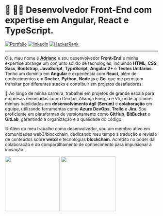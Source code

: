 # 🚀 🧑‍💻 Desenvolvedor Front-End com expertise em Angular, React e TypeScript.


[![Portfolio](https://img.shields.io/badge/Portfolio-%23000000.svg?style=for-the-badge&logo=firefox&logoColor=#FF7139)](https://dev-araujo.com.br/)
[![linkedin](https://img.shields.io/badge/LinkedIn-0077B5?style=for-the-badge&logo=linkedin&logoColor=white)](https://www.linkedin.com/in/araujocode/)
[![HackerRank](https://img.shields.io/badge/-Hackerrank⭐⭐⭐⭐-2EC866?style=for-the-badge&logo=HackerRank&logoColor=white)](https://www.hackerrank.com/araujo6_6)


---

Olá, meu nome é [**Adriano**](https://dev-araujo.com.br/) e sou desenvolvedor **Front-End** e minha expertise abrange um conjunto sólido de tecnologias, incluindo **HTML**, **CSS**, **Sass**, **Bootstrap**, **JavaScript**, **TypeScript**, **Angular 2+** e **Testes Unitários**. Tenho um domínio em **Angular** e experiência com **React**, além de conhecimentos em **Docker**, **Python**, **Node.js** e **Go**, que me permitem transitar por diferentes stacks e contribuir em projetos desafiadores.

🎯 Ao longo de minha carreira, trabalhei em projetos de grande escala para empresas renomadas como Gerdau, Aliança Energia e Vli, onde aprimorei minhas habilidades em **desenvolvimento ágil (Scrum)** e **colaboração** em equipe, utilizando ferramentas como **Azure DevOps**, **Trello** e **Jira**. Sou proficiente em plataformas de versionamento como **GitHub**, **BitBucket** e **GitLab**, garantindo a organização e a qualidade do código.

🌐 Além do meu trabalho como desenvolvedor, sou um membro ativo em comunidades web3/blockchain, dedicando meu tempo à tradução e revisão de conteúdos sobre **web3** e tecnologias **blockchain**. Acredito no poder da colaboração e do compartilhamento de conhecimento para impulsionar a inovação.




<img height="180em" src="https://github-readme-stats.vercel.app/api/top-langs/?username=dev-araujo&layout=compact&langs_count=7&theme=transparent"/> 

<img height="180em" src="https://github-readme-stats.vercel.app/api?username=dev-araujo&show_icons=true&include_all_commits=true&count_private=true&rank_icon=github"/>
